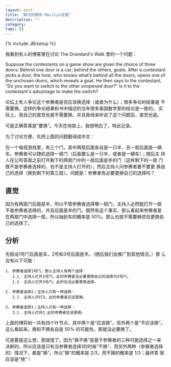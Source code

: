 ```yaml
---
layout: post
title: "醉汉的脚步:Marilyn没错"
description: ""
category:
tags: []
---
```

{% include JB/setup %}

我看到有人的博客里在讨论 The Drundard's Walk 里的一个问题：

Suppose the contestants on a game show are given the choice of three
doors: Behind one door is a car; behind the others, goats. After a
contestant picks a door, the host, who knows what’s behind all the
doors, opens one of the unchosen doors, which reveals a goat. He then
says to the contestant, "Do you want to switch to the other unopened
door?" Is it to the contestant's advantage to make the switch?

论坛上有人争论这个参赛者是否应该换选择（或者为什么）；很多争论的结果是
不需要换。这样的争论结果和书中描述的当年很多美国数学家的结论是一致的。
实际上，我自己的直觉也是不需要换。并且我母亲听说了这个问题后，直觉也是。

可是正确答案是“要换”。今天在地铁上，我想明白了，特此记录。

为了讨论方便，先把上面的问题翻译成中文：

在一个电视游戏里，有三个门，其中两扇后面各自是一只羊，另一扇后面是一辆
车。参赛者可以随机选择一扇门（后面要么是一只羊，或者是一辆车）；随后主
持人在公布答案之前打开剩下的两扇门中的一扇后面是羊的门（这样剩下的一扇
门既不是参赛者选择的，也不是主持人打开的），然后主持人问参赛者要不要更
换自己的选择（换到剩下的第三扇）。问题是：参赛者有必要更换自己的选择吗？

## 直觉

因为有两扇门后面是羊，所以不管参赛者选择哪一扇门，主持人必然能打开一扇
不是参赛者选择的，并且后面是羊的门。既然有这个事实，那么看起来参赛者是
在两扇门中选择一扇，所以抽到车的概率是 50%。那么也就不需要麻烦去更换自
己的选择了。

## 分析

先假设1号门后面是车，2号和3号后面是羊。（随后我们会推广到其他情况。）那
么会有以下可能：

    1. 参赛者选择1号门，那么主持人有两个选择：
       1.1. 主持人打开2号门。此时参赛者没必要更换自己的选择为3号门。
       1.2. 主持人打开3号门。此时也没必要更换选择。

    2. 参赛者选择2；主持人只有一种选择：
       2.1. 主持人开打3。此时参赛者应该更换。

    3. 参赛者选择3；主持人只有一种选择：
       3.1. 主持人打开2.此时参赛者应该更换。

上面的博弈树一共有四个叶节点，其中两个是“应该换”，另外两个是“不应该换”。
这么看起来，换和不换各自是 50% 的可能性，那就没必要换了。

可是要是这么想，那就错了。因为“换不换“是基于参赛者的三种可能选择之一来
决断的，所以应该是只有当参赛者选择1的时候”不换“，而另外两种（参赛者选择
的）情况下，都是”换“。所以”换“的概率是 2/3，而不换的概率是 1/3；最终答
案应该是“换”！
